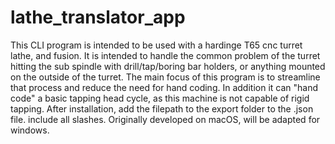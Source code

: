 # lathe_translator_app
This CLI program is intended to be used with a hardinge T65 cnc turret lathe, and fusion. 
It is intended to handle the common problem of the turret hitting the sub spindle with drill/tap/boring bar holders, or anything mounted on the outside of the turret. 
The main focus of this program is to streamline that process and reduce the need for hand coding.
In addition it can "hand code" a basic tapping head cycle, as this machine is not capable of rigid tapping. 
After installation, add the filepath to the export folder to the .json file. include all slashes. 
Originally developed on macOS, will be adapted for windows.
